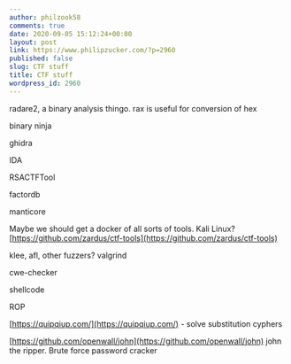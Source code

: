 ```yaml
---
author: philzook58
comments: true
date: 2020-09-05 15:12:24+00:00
layout: post
link: https://www.philipzucker.com/?p=2960
published: false
slug: CTF stuff
title: CTF stuff
wordpress_id: 2960
---
```





radare2, a binary analysis thingo. rax is useful for conversion of hex







binary ninja







ghidra







IDA













RSACTFTool







factordb













manticore













Maybe we should get a docker of all sorts of tools. Kali Linux? [https://github.com/zardus/ctf-tools](https://github.com/zardus/ctf-tools)







klee, afl,  other fuzzers? valgrind







cwe-checker







shellcode







ROP







[https://quipqiup.com/](https://quipqiup.com/) - solve substitution cyphers







[https://github.com/openwall/john](https://github.com/openwall/john) john the ripper. Brute force password cracker









